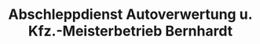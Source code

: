 ---
title: "Abschleppdienst Autoverwertung u. Kfz.-Meisterbetrieb Bernhardt"
url: /poessneck/abschleppdienst-autoverwertung-u-kfz-meisterbetrieb-bernhardt/
shop: Autowerkstatt
---